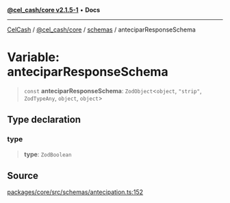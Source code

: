 [**@cel_cash/core v2.1.5-1**](../../README.md) • **Docs**

***

[CelCash](../../../../README.md) / [@cel\_cash/core](../../README.md) / [schemas](../README.md) / anteciparResponseSchema

# Variable: anteciparResponseSchema

> `const` **anteciparResponseSchema**: `ZodObject`\<`object`, `"strip"`, `ZodTypeAny`, `object`, `object`\>

## Type declaration

### type

> **type**: `ZodBoolean`

## Source

[packages/core/src/schemas/antecipation.ts:152](https://github.com/Pyxlab/celcash/blob/9dbc7013720b05f34ded33140fbf1d827b403eea/packages/core/src/schemas/antecipation.ts#L152)
